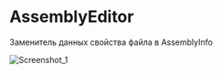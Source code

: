 # AssemblyEditor
Заменитель данных свойства файла в AssemblyInfo

![Screenshot_1](https://user-images.githubusercontent.com/79271705/124239476-684a4180-db22-11eb-901a-d4cd93c404d5.png)
